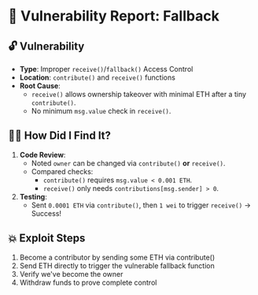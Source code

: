 # 🎯 Vulnerability Report: Fallback 

## 🔓 Vulnerability  
- **Type**: Improper `receive()`/`fallback()` Access Control  
- **Location**: `contribute()` and `receive()` functions  
- **Root Cause**:  
  - `receive()` allows ownership takeover with minimal ETH after a tiny `contribute()`.  
  - No minimum `msg.value` check in `receive()`.  

## 🕵️‍♂️ How Did I Find It?  
1. **Code Review**:  
   - Noted `owner` can be changed via `contribute()` **or** `receive()`.  
   - Compared checks:  
     - `contribute()` requires `msg.value < 0.001 ETH`.  
     - `receive()` only needs `contributions[msg.sender] > 0`.  
2. **Testing**:  
   - Sent `0.0001 ETH` via `contribute()`, then `1 wei` to trigger `receive()` → Success!  

## 💥 Exploit Steps  
1. Become a contributor by sending some ETH via contribute()
2. Send ETH directly to trigger the vulnerable fallback function
3. Verify we've become the owner
4. Withdraw funds to prove complete control
